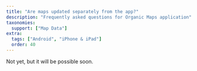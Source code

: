 ```yaml
---
title: "Are maps updated separately from the app?"
description: "Frequently asked questions for Organic Maps application"
taxonomies:
  support: ["Map Data"]
extra:
  tags: ["Android", "iPhone & iPad"]
  order: 40
---
```


Not yet, but it will be possible soon.
